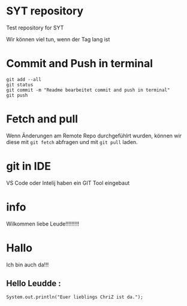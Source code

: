 # SYT repository
Test repository for SYT

Wir können viel tun, wenn der Tag lang ist

# Commit and Push in terminal

````
git add --all
git status
git commit -m "Readme bearbeitet commit and push in terminal"
git push
````

# Fetch and pull
Wenn Änderungen am Remote Repo durchgefühlrt wurden, können wir diese mit `git fetch` abfragen und mit `git pull` laden.

# git in IDE
VS Code oder Intelij haben ein GIT Tool eingebaut

# info
Wilkommen liebe Leude!!!!!!!!!

# Hallo
Ich bin auch da!!!

## Hello Leudde :
`System.out.println("Euer lieblings ChriZ ist da.");`